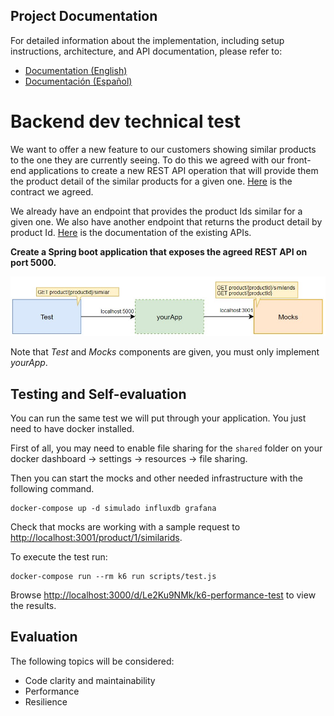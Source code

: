 ## Project Documentation

For detailed information about the implementation, including setup instructions, architecture, and API documentation, please refer to:

- [Documentation (English)](./similar-products/README.md)
- [Documentación (Español)](./similar-products/README.es.md)

# Backend dev technical test

We want to offer a new feature to our customers showing similar products to the one they are currently seeing. To do this we agreed with our front-end applications to create a new REST API operation that will provide them the product detail of the similar products for a given one. [Here](./similarProducts.yaml) is the contract we agreed.

We already have an endpoint that provides the product Ids similar for a given one. We also have another endpoint that returns the product detail by product Id. [Here](./existingApis.yaml) is the documentation of the existing APIs.

**Create a Spring boot application that exposes the agreed REST API on port 5000.**

![Diagram](./assets/diagram.jpg "Diagram")

Note that _Test_ and _Mocks_ components are given, you must only implement _yourApp_.

## Testing and Self-evaluation

You can run the same test we will put through your application. You just need to have docker installed.

First of all, you may need to enable file sharing for the `shared` folder on your docker dashboard -> settings -> resources -> file sharing.

Then you can start the mocks and other needed infrastructure with the following command.

```
docker-compose up -d simulado influxdb grafana
```

Check that mocks are working with a sample request to [http://localhost:3001/product/1/similarids](http://localhost:3001/product/1/similarids).

To execute the test run:

```
docker-compose run --rm k6 run scripts/test.js
```

Browse [http://localhost:3000/d/Le2Ku9NMk/k6-performance-test](http://localhost:3000/d/Le2Ku9NMk/k6-performance-test) to view the results.

## Evaluation

The following topics will be considered:

- Code clarity and maintainability
- Performance
- Resilience
